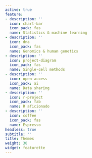 ```yaml
---
active: true
feature:
- description: ''
  icon: chart-bar
  icon_pack: fas
  name: Statistics & machine learning
- description: ''
  icon: dna
  icon_pack: fas
  name: Genomics & human genetics
- description: ''
  icon: project-diagram
  icon_pack: fas
  name: Single-cell methods
- description: ''
  icon: open-access
  icon_pack: ai
  name: Data sharing
- description: ''
  icon: r-project
  icon_pack: fab
  name: R aficionado
- description: ''
  icon: coffee
  icon_pack: fas
  name: Espresso
headless: true
subtitle: ''
title: Themes
weight: 30
widget: featurette
---
```


